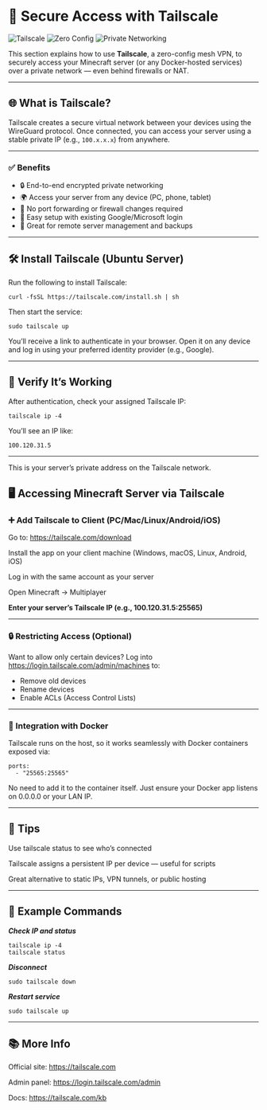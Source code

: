 # 🔐 Secure Access with Tailscale

![Tailscale](https://img.shields.io/badge/tailscale-mesh--vpn-blue)
![Zero Config](https://img.shields.io/badge/setup-zero--config-green)
![Private Networking](https://img.shields.io/badge/network-private-lightgrey)

This section explains how to use **Tailscale**, a zero-config mesh VPN, to securely access your Minecraft server (or any Docker-hosted services) over a private network — even behind firewalls or NAT.

---

## 🌐 What is Tailscale?

Tailscale creates a secure virtual network between your devices using the WireGuard protocol. Once connected, you can access your server using a stable private IP (e.g., `100.x.x.x`) from anywhere.

---

### ✅ Benefits

- 🔒 End-to-end encrypted private networking
- 🌍 Access your server from any device (PC, phone, tablet)
- 🚫 No port forwarding or firewall changes required
- 🧠 Easy setup with existing Google/Microsoft login
- 🔧 Great for remote server management and backups

---

## 🛠 Install Tailscale (Ubuntu Server)

Run the following to install Tailscale:

```
curl -fsSL https://tailscale.com/install.sh | sh
```

Then start the service:

```
sudo tailscale up
```

You’ll receive a link to authenticate in your browser. Open it on any device and log in using your preferred identity provider (e.g., Google).

---


## 🔑 Verify It’s Working
After authentication, check your assigned Tailscale IP:

```
tailscale ip -4
```

You’ll see an IP like:

```
100.120.31.5
```

---


This is your server’s private address on the Tailscale network.

## 🖥 Accessing Minecraft Server via Tailscale

### ➕ Add Tailscale to Client (PC/Mac/Linux/Android/iOS)

Go to: https://tailscale.com/download

Install the app on your client machine (Windows, macOS, Linux, Android, iOS)

Log in with the same account as your server

Open Minecraft → Multiplayer

**Enter your server’s Tailscale IP (e.g., 100.120.31.5:25565)**

---


### 🔒 Restricting Access (Optional)

Want to allow only certain devices?
Log into https://login.tailscale.com/admin/machines to:

- Remove old devices
- Rename devices
- Enable ACLs (Access Control Lists)

---


### 🧩 Integration with Docker

Tailscale runs on the host, so it works seamlessly with Docker containers exposed via:

```
ports:
  - "25565:25565"
```
No need to add it to the container itself. Just ensure your Docker app listens on 0.0.0.0 or your LAN IP.

---


## 🧠 Tips

Use tailscale status to see who’s connected

Tailscale assigns a persistent IP per device — useful for scripts

Great alternative to static IPs, VPN tunnels, or public hosting

---


## 🧪 Example Commands

***Check IP and status***
```
tailscale ip -4
tailscale status
```

***Disconnect***
```
sudo tailscale down
```

***Restart service***
```
sudo tailscale up
```

---


## 📚 More Info
Official site: https://tailscale.com

Admin panel: https://login.tailscale.com/admin

Docs: https://tailscale.com/kb
